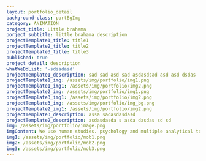 ```yaml
---
layout: portfolio_detail
background-class: portBgImg
category: ANIMATION
project_title: Little brahama
porject_subtitle: little brahama description
projectTemplate1_title: title1
projectTemplate2_title: title2
projectTemplate3_title: title3
published: true
project_detail: description
whatWeDoList: '-sdsadasd'
projectTemplate1_description: sad sad asd sad asdasdsad asd asd dsdas
projectTemplate1_img: /assets/img/portfolio/img1.png
projectTemplate1_img1: /assets/img/portfolio/img2.png
projectTemplate2_img: /assets/img/portfolio/img1.png
projectTemplate3_img1: /assets/img/portfolio/img2.png
projectTemplate3_img: /assets/img/portfolio/img_bg.png
projectTemplate2_img1: /assets/img/portfolio/img2.png
projectTemplate3_description: assa sadasdasdasd
projectTemplate2_description: asdasdasda s asda dasdas sd sd
img: /assets/img/portfolio/image.png
imgContent: We use human studies. psychology and multiple analytical tools to define.
img1: /assets/img/portfolio/mob1.png
img2: /assets/img/portfolio/mob2.png
img3: /assets/img/portfolio/mob3.png
---
```

